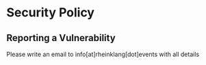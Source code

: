# Security Policy

## Reporting a Vulnerability

Please write an email to info[at]rheinklang[dot]events with all details
